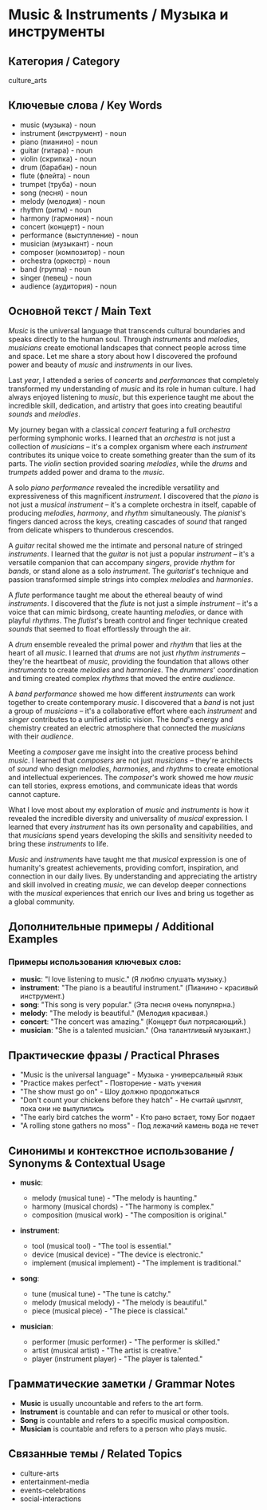 # Music & Instruments / Музыка и инструменты

## Категория / Category
culture_arts

## Ключевые слова / Key Words
- music (музыка) - noun
- instrument (инструмент) - noun
- piano (пианино) - noun
- guitar (гитара) - noun
- violin (скрипка) - noun
- drum (барабан) - noun
- flute (флейта) - noun
- trumpet (труба) - noun
- song (песня) - noun
- melody (мелодия) - noun
- rhythm (ритм) - noun
- harmony (гармония) - noun
- concert (концерт) - noun
- performance (выступление) - noun
- musician (музыкант) - noun
- composer (композитор) - noun
- orchestra (оркестр) - noun
- band (группа) - noun
- singer (певец) - noun
- audience (аудитория) - noun

## Основной текст / Main Text

*Music* is the universal language that transcends cultural boundaries and speaks directly to the human soul. Through *instruments* and *melodies*, *musicians* create emotional landscapes that connect people across time and space. Let me share a story about how I discovered the profound power and beauty of *music* and *instruments* in our lives.

Last *year*, I attended a series of *concerts* and *performances* that completely transformed my understanding of *music* and its role in human culture. I had always enjoyed listening to *music*, but this experience taught me about the incredible skill, dedication, and artistry that goes into creating beautiful *sounds* and *melodies*.

My journey began with a classical *concert* featuring a full *orchestra* performing symphonic works. I learned that an *orchestra* is not just a collection of *musicians* – it's a complex organism where each *instrument* contributes its unique voice to create something greater than the sum of its parts. The *violin* section provided soaring *melodies*, while the *drums* and *trumpets* added power and drama to the *music*.

A solo *piano* *performance* revealed the incredible versatility and expressiveness of this magnificent *instrument*. I discovered that the *piano* is not just a *musical* *instrument* – it's a complete orchestra in itself, capable of producing *melodies*, *harmony*, and *rhythm* simultaneously. The *pianist*'s fingers danced across the keys, creating cascades of *sound* that ranged from delicate whispers to thunderous crescendos.

A *guitar* recital showed me the intimate and personal nature of stringed *instruments*. I learned that the *guitar* is not just a popular *instrument* – it's a versatile companion that can accompany *singers*, provide *rhythm* for *bands*, or stand alone as a solo *instrument*. The *guitarist*'s technique and passion transformed simple strings into complex *melodies* and *harmonies*.

A *flute* performance taught me about the ethereal beauty of wind *instruments*. I discovered that the *flute* is not just a simple *instrument* – it's a voice that can mimic birdsong, create haunting *melodies*, or dance with playful *rhythms*. The *flutist*'s breath control and finger technique created *sounds* that seemed to float effortlessly through the air.

A *drum* ensemble revealed the primal power and *rhythm* that lies at the heart of all *music*. I learned that *drums* are not just *rhythm* *instruments* – they're the heartbeat of *music*, providing the foundation that allows other *instruments* to create *melodies* and *harmonies*. The *drummers*' coordination and timing created complex *rhythms* that moved the entire *audience*.

A *band* *performance* showed me how different *instruments* can work together to create contemporary *music*. I discovered that a *band* is not just a group of *musicians* – it's a collaborative effort where each *instrument* and *singer* contributes to a unified artistic vision. The *band*'s energy and chemistry created an electric atmosphere that connected the *musicians* with their *audience*.

Meeting a *composer* gave me insight into the creative process behind *music*. I learned that *composers* are not just *musicians* – they're architects of *sound* who design *melodies*, *harmonies*, and *rhythms* to create emotional and intellectual experiences. The *composer*'s work showed me how *music* can tell stories, express emotions, and communicate ideas that words cannot capture.

What I love most about my exploration of *music* and *instruments* is how it revealed the incredible diversity and universality of *musical* expression. I learned that every *instrument* has its own personality and capabilities, and that *musicians* spend years developing the skills and sensitivity needed to bring these *instruments* to life.

*Music* and *instruments* have taught me that *musical* expression is one of humanity's greatest achievements, providing comfort, inspiration, and connection in our daily lives. By understanding and appreciating the artistry and skill involved in creating *music*, we can develop deeper connections with the *musical* experiences that enrich our lives and bring us together as a global community.

## Дополнительные примеры / Additional Examples

### Примеры использования ключевых слов:
- **music**: "I love listening to music." (Я люблю слушать музыку.)
- **instrument**: "The piano is a beautiful instrument." (Пианино - красивый инструмент.)
- **song**: "This song is very popular." (Эта песня очень популярна.)
- **melody**: "The melody is beautiful." (Мелодия красивая.)
- **concert**: "The concert was amazing." (Концерт был потрясающий.)
- **musician**: "She is a talented musician." (Она талантливый музыкант.)

## Практические фразы / Practical Phrases

- "Music is the universal language" - Музыка - универсальный язык
- "Practice makes perfect" - Повторение - мать учения
- "The show must go on" - Шоу должно продолжаться
- "Don't count your chickens before they hatch" - Не считай цыплят, пока они не вылупились
- "The early bird catches the worm" - Кто рано встает, тому Бог подает
- "A rolling stone gathers no moss" - Под лежачий камень вода не течет

## Синонимы и контекстное использование / Synonyms & Contextual Usage

- **music**: 
  - melody (musical tune) - "The melody is haunting."
  - harmony (musical chords) - "The harmony is complex."
  - composition (musical work) - "The composition is original."

- **instrument**: 
  - tool (musical tool) - "The tool is essential."
  - device (musical device) - "The device is electronic."
  - implement (musical implement) - "The implement is traditional."

- **song**: 
  - tune (musical tune) - "The tune is catchy."
  - melody (musical melody) - "The melody is beautiful."
  - piece (musical piece) - "The piece is classical."

- **musician**: 
  - performer (music performer) - "The performer is skilled."
  - artist (musical artist) - "The artist is creative."
  - player (instrument player) - "The player is talented."

## Грамматические заметки / Grammar Notes

- **Music** is usually uncountable and refers to the art form.
- **Instrument** is countable and can refer to musical or other tools.
- **Song** is countable and refers to a specific musical composition.
- **Musician** is countable and refers to a person who plays music.

## Связанные темы / Related Topics

- culture-arts
- entertainment-media
- events-celebrations
- social-interactions

